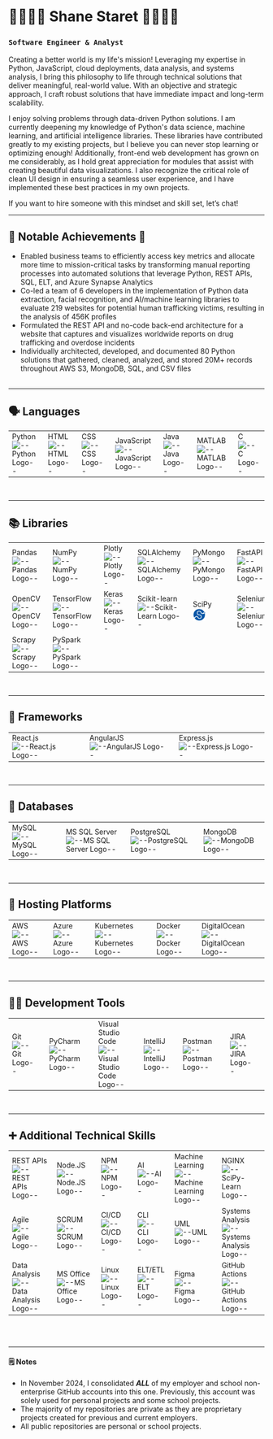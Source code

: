<!--
**shane-staret/shane-staret** is a ✨ _special_ ✨ repository because its `README.md` (this file) appears on your GitHub profile.
-->

#  🚣‍♀️🚵‍♂️ Shane Staret 🏃‍♂️🧗‍♂️
### **`Software Engineer & Analyst`**

Creating a better world is my life's mission! Leveraging my expertise in Python, JavaScript, cloud deployments, data analysis, and systems analysis, I bring this philosophy to life through technical solutions that deliver meaningful, real-world value. With an objective and strategic approach, I craft robust solutions that have immediate impact and long-term scalability.

I enjoy solving problems through data-driven Python solutions. I am currently deepening my knowledge of Python's data science, machine learning, and artificial intelligence libraries. These libraries have contributed greatly to my existing projects, but I believe you can never stop learning or optimizing enough! Additionally, front-end web development has grown on me considerably, as I hold great appreciation for modules that assist with creating beautiful data visualizations. I also recognize the critical role of clean UI design in ensuring a seamless user experience, and I have implemented these best practices in my own projects.

If you want to hire someone with this mindset and skill set, let’s chat!

---

## 🌟 Notable Achievements 🌟
* Enabled business teams to efficiently access key metrics and allocate more time to mission-critical tasks by transforming manual reporting processes into automated solutions that leverage Python, REST APIs, SQL, ELT, and Azure Synapse Analytics
* Co-led a team of 6 developers in the implementation of Python data extraction, facial recognition, and AI/machine learning libraries to evaluate 219 websites for potential human trafficking victims, resulting in the analysis of 456K profiles
* Formulated the REST API and no-code back-end architecture for a website that captures and visualizes worldwide reports on drug trafficking and overdose incidents
* Individually architected, developed, and documented 80 Python solutions that gathered, cleaned, analyzed, and stored 20M+ records throughout AWS S3, MongoDB, SQL, and CSV files<br /><br />

---

## 🗣️ Languages
|  |  |  |  |  |  |  |
| -------- | ------- | ------- | ------- | ------- | ------- | ------- |
Python <img alt="--Python Logo--" width="25px" style="padding-right:10px;" src="https://cdn.jsdelivr.net/gh/devicons/devicon@latest/icons/python/python-original.svg"/> |  HTML <img alt="--HTML Logo--" width="25px" style="padding-right:10px;" src="https://cdn.jsdelivr.net/gh/devicons/devicon@latest/icons/html5/html5-original.svg"/> |  CSS <img alt="--CSS Logo--" width="25px" style="padding-right:10px;" src="https://cdn.jsdelivr.net/gh/devicons/devicon@latest/icons/css3/css3-original.svg"/> |  JavaScript <img alt="--JavaScript Logo--" width="25px" style="padding-right:10px;" src="https://cdn.jsdelivr.net/gh/devicons/devicon@latest/icons/javascript/javascript-original.svg"/> |  Java <img alt="--Java Logo--" width="25px" style="padding-right:10px;" src="https://cdn.jsdelivr.net/gh/devicons/devicon@latest/icons/java/java-original.svg"/> |  MATLAB <img alt="--MATLAB Logo--" width="25px" style="padding-right:10px;" src="https://cdn.jsdelivr.net/gh/devicons/devicon@latest/icons/matlab/matlab-original.svg"/> | C <img alt="--C Logo--" width="25px" style="padding-right:10px;" src="https://cdn.jsdelivr.net/gh/devicons/devicon@latest/icons/c/c-original.svg"/> |

<br />

---

## 📚 Libraries
|  |  |  |  |  |  |
| -------- | ------- | ------- | ------- | ------- | ------- |
Pandas <img alt="--Pandas Logo--" width="25px" style="padding-right:10px;" src="https://cdn.jsdelivr.net/gh/devicons/devicon@latest/icons/pandas/pandas-original.svg"/> | NumPy <img alt="--NumPy Logo--" width="25px" style="padding-right:10px;" src="https://cdn.jsdelivr.net/gh/devicons/devicon@latest/icons/numpy/numpy-original.svg"/> | Plotly <img alt="--Plotly Logo--" width="25px" style="padding-right:10px;" src="https://cdn.jsdelivr.net/gh/devicons/devicon@latest/icons/plotly/plotly-original.svg"/> | SQLAlchemy <img alt="--SQLAlchemy Logo--" width="25px" style="padding-right:10px;" src="https://cdn.jsdelivr.net/gh/devicons/devicon@latest/icons/sqlalchemy/sqlalchemy-original.svg"/> | PyMongo <img alt="--PyMongo Logo--" width="25px" style="padding-right:10px;" src="https://cdn.jsdelivr.net/gh/devicons/devicon@latest/icons/mongodb/mongodb-plain.svg"/> | FastAPI <img alt="--FastAPI Logo--" width="25px" style="padding-right:10px;" src="https://cdn.jsdelivr.net/gh/devicons/devicon@latest/icons/fastapi/fastapi-original.svg"/> |
OpenCV <img alt="--OpenCV Logo--" width="25px" style="padding-right:10px;" src="https://cdn.jsdelivr.net/gh/devicons/devicon@latest/icons/opencv/opencv-original.svg"/> | TensorFlow <img alt="--TensorFlow Logo--" width="25px" style="padding-right:10px;" src="https://cdn.jsdelivr.net/gh/devicons/devicon@latest/icons/tensorflow/tensorflow-original.svg"/> | Keras <img alt="--Keras Logo--" width="25px" style="padding-right:10px;" src="https://cdn.jsdelivr.net/gh/devicons/devicon@latest/icons/keras/keras-original.svg"/> | Scikit-learn <img alt="--Scikit-Learn Logo--" width="25px" style="padding-right:10px;" src="https://cdn.jsdelivr.net/gh/devicons/devicon@latest/icons/scikitlearn/scikitlearn-original.svg"/> | SciPy <img alt="--SciPy-Learn Logo--" width="25px" style="padding-right:10px;" src="https://raw.githubusercontent.com/scipy/scipy/main/doc/source/_static/logo.svg"/> | Selenium <img alt="--Selenium Logo--" width="25px" style="padding-right:10px;" src="https://cdn.jsdelivr.net/gh/devicons/devicon@latest/icons/selenium/selenium-original.svg"/> |
Scrapy <img alt="--Scrapy Logo--" width="25px" style="padding-right:10px;" src="https://scrapeops.io/img/sdk-icons/scrapy-logo.png"/> | PySpark <img alt="--PySpark Logo--" width="25px" style="padding-right:10px;" src="https://cdn.jsdelivr.net/gh/devicons/devicon@latest/icons/apachespark/apachespark-original.svg"/> |

<br />

---

## 🧩 Frameworks
|  |  |  |
| -------- | ------- | ------- |
React.js <img alt="--React.js Logo--" width="25px" style="padding-right:10px;" src="https://cdn.jsdelivr.net/gh/devicons/devicon@latest/icons/react/react-original.svg"/> | AngularJS <img alt="--AngularJS Logo--" width="25px" style="padding-right:10px;" src="https://cdn.jsdelivr.net/gh/devicons/devicon@latest/icons/angularjs/angularjs-original.svg"/> | Express.js <img alt="--Express.js Logo--" width="25px" style="padding-right:10px;" src="https://adware-technologies.s3.amazonaws.com/uploads/technology/thumbnail/20/express-js.png"/> |

<br />

---

## 💾 Databases
|  |  |  |  |
| -------- | ------- | ------- | ------- |
MySQL <img alt="--MySQL Logo--" width="25px" style="padding-right:10px;" src="https://cdn.jsdelivr.net/gh/devicons/devicon@latest/icons/mysql/mysql-original.svg"/> | MS SQL Server <img alt="--MS SQL Server Logo--" width="25px" style="padding-right:10px;" src="https://cdn.jsdelivr.net/gh/devicons/devicon@latest/icons/microsoftsqlserver/microsoftsqlserver-original.svg"/> | PostgreSQL <img alt="--PostgreSQL Logo--" width="25px" style="padding-right:10px;" src="https://cdn.jsdelivr.net/gh/devicons/devicon@latest/icons/postgresql/postgresql-original.svg"/> | MongoDB <img alt="--MongoDB Logo--" width="25px" style="padding-right:10px;" src="https://cdn.jsdelivr.net/gh/devicons/devicon@latest/icons/mongodb/mongodb-original.svg"/> |

<br />

---

## 🏢 Hosting Platforms
|  |  |  |  |  |
| -------- | ------- | ------- | ------- | ------- |
AWS <img alt="--AWS Logo--" width="25px" style="padding-right:10px;" src="https://cdn.jsdelivr.net/gh/devicons/devicon@latest/icons/amazonwebservices/amazonwebservices-plain-wordmark.svg"/> | Azure <img alt="--Azure Logo--" width="25px" style="padding-right:10px;" src="https://cdn.jsdelivr.net/gh/devicons/devicon@latest/icons/azure/azure-original.svg"/> | Kubernetes <img alt="--Kubernetes Logo--" width="25px" style="padding-right:10px;" src="https://cdn.jsdelivr.net/gh/devicons/devicon@latest/icons/kubernetes/kubernetes-original.svg"/> | Docker <img alt="--Docker Logo--" width="25px" style="padding-right:10px;" src="https://cdn.jsdelivr.net/gh/devicons/devicon@latest/icons/docker/docker-original.svg"/> | DigitalOcean <img alt="--DigitalOcean Logo--" width="25px" style="padding-right:10px;" src="https://cdn.jsdelivr.net/gh/devicons/devicon@latest/icons/digitalocean/digitalocean-original.svg"/> |

<br />

---

## 🧑‍💻 Development Tools
|  |  |  |  |  |  |
| -------- | ------- | ------- | ------- | ------- | ------- |
Git <img alt="--Git Logo--" width="25px" style="padding-right:10px;" src="https://cdn.jsdelivr.net/gh/devicons/devicon@latest/icons/git/git-original.svg"/> | PyCharm <img alt="--PyCharm Logo--" width="25px" style="padding-right:10px;" src="https://cdn.jsdelivr.net/gh/devicons/devicon@latest/icons/pycharm/pycharm-original.svg"/> | Visual Studio Code <img alt="--Visual Studio Code Logo--" width="25px" style="padding-right:10px;" src="https://cdn.jsdelivr.net/gh/devicons/devicon@latest/icons/vscode/vscode-original.svg"/> | IntelliJ <img alt="--IntelliJ Logo--" width="25px" style="padding-right:10px;" src="https://cdn.jsdelivr.net/gh/devicons/devicon@latest/icons/intellij/intellij-original.svg"/> | Postman <img alt="--Postman Logo--" width="25px" style="padding-right:10px;" src="https://cdn.jsdelivr.net/gh/devicons/devicon@latest/icons/postman/postman-original.svg"/> | JIRA <img alt="--JIRA Logo--" width="25px" style="padding-right:10px;" src="https://cdn.jsdelivr.net/gh/devicons/devicon@latest/icons/jira/jira-original.svg"/> |

<br />

---

## ➕ Additional Technical Skills
|  |  |  |  |  |  |
| -------- | ------- | ------- | ------- | ------- | ------- |
REST APIs <img alt="--REST APIs Logo--" width="25px" style="padding-right:10px;" src="https://cdn-icons-png.flaticon.com/512/10329/10329422.png"/> | Node.JS <img alt="--Node.JS Logo--" width="25px" style="padding-right:10px;" src="https://cdn.jsdelivr.net/gh/devicons/devicon@latest/icons/nodejs/nodejs-original.svg"/> | NPM <img alt="--NPM Logo--" width="25px" style="padding-right:10px;" src="https://cdn.jsdelivr.net/gh/devicons/devicon@latest/icons/npm/npm-original-wordmark.svg"/> | AI <img alt="--AI Logo--" width="25px" style="padding-right:10px;" src="https://cdn-icons-png.freepik.com/512/8687/8687801.png"/> | Machine Learning <img alt="--Machine Learning Logo--" width="25px" style="padding-right:10px;" src="https://cdn-icons-png.flaticon.com/512/2464/2464176.png"/> | NGINX <img alt="--SciPy-Learn Logo--" width="25px" style="padding-right:10px;" src="https://cdn.jsdelivr.net/gh/devicons/devicon@latest/icons/nginx/nginx-original.svg"/> |
Agile <img alt="--Agile Logo--" width="25px" style="padding-right:10px;" src="https://cdn-icons-png.flaticon.com/512/9752/9752051.png"/> | SCRUM <img alt="--SCRUM Logo--" width="25px" style="padding-right:10px;" src="https://cdn-icons-png.freepik.com/512/4922/4922590.png"/> | CI/CD <img alt="--CI/CD Logo--" width="25px" style="padding-right:10px;" src="https://www.mabl.com/hs-fs/hubfs/CICDBlog.png?width=536&name=CICDBlog.png"/> | CLI <img alt="--CLI Logo--" width="25px" style="padding-right:10px;" src="https://cdn-icons-png.flaticon.com/512/8099/8099549.png"/> | UML <img alt="--UML Logo--" width="25px" style="padding-right:10px;" src="https://cdn.jsdelivr.net/gh/devicons/devicon@latest/icons/unifiedmodelinglanguage/unifiedmodelinglanguage-original.svg"/> | Systems Analysis <img alt="--Systems Analysis Logo--" width="25px" style="padding-right:10px;" src="https://cdn-icons-png.flaticon.com/512/1443/1443162.png"/> |
Data Analysis <img alt="--Data Analysis Logo--" width="25px" style="padding-right:10px;" src="https://cdn-icons-png.flaticon.com/512/4580/4580275.png"/> | MS Office <img alt="--MS Office Logo--" width="25px" style="padding-right:10px;" src="https://cdn.icon-icons.com/icons2/1156/PNG/512/1486565573-microsoft-office_81557.png"/> | Linux <img alt="--Linux Logo--" width="25px" style="padding-right:10px;" src="https://cdn.jsdelivr.net/gh/devicons/devicon@latest/icons/linux/linux-original.svg"/> | ELT/ETL <img alt="--ELT Logo--" width="25px" style="padding-right:10px;" src="https://cdn-icons-png.flaticon.com/128/9850/9850879.png"/> | Figma <img alt="--Figma Logo--" width="25px" style="padding-right:10px;" src="https://cdn.jsdelivr.net/gh/devicons/devicon@latest/icons/figma/figma-original.svg"/> | GitHub Actions <img alt="--GitHub Actions Logo--" width="25px" style="padding-right:10px;" src="https://cdn.jsdelivr.net/gh/devicons/devicon@latest/icons/githubactions/githubactions-original.svg"/> |

<br /><br />

---

#### 🗒️ Notes
* In November 2024, I consolidated **_ALL_** of my employer and school non-enterprise GitHub accounts into this one. Previously, this account was solely used for personal projects and some school projects.
* The majority of my repositories are private as they are proprietary projects created for previous and current employers.
* All public repositories are personal or school projects.

